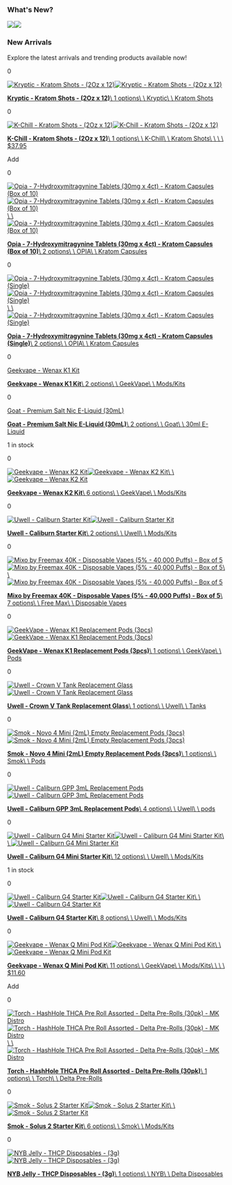 ### What's New?

![](https://www.mkdistro.com/cdn/shop/files/pdp-d8gummies-3.jpg?v=1738378671&width=1600)![](https://www.mkdistro.com/cdn/shop/files/pdp-d8gummies-3.jpg?v=1738378671&width=4)

### New Arrivals

Explore the latest arrivals and trending products available now!

0

[![Kryptic - Kratom Shots - (2Oz x 12)](https://www.mkdistro.com/cdn/shop/files/kryptic-kratom-2oz-kratom-shots-display.jpg?v=1747329669&width=1600)![Kryptic - Kratom Shots - (2Oz x 12)](https://www.mkdistro.com/cdn/shop/files/kryptic-kratom-2oz-kratom-shots-display.jpg?v=1747329669&width=4)](https://www.mkdistro.com/products/kryptic-kratom-shots-2oz-x-12 "Kryptic - Kratom Shots - (2Oz x 12)")

[**Kryptic - Kratom Shots - (2Oz x 12)**\\
1 options\\
\\
Kryptic\\
\\
Kratom Shots](https://www.mkdistro.com/products/kryptic-kratom-shots-2oz-x-12)

0

[![K-Chill - Kratom Shots - (2Oz x 12)](https://www.mkdistro.com/cdn/shop/files/K-Chill-2oz-Shots-33_More-Display_500x_2092d3c9-68fa-4f76-afaa-c2fdc3cf0750.png?v=1747323346&width=1600)![K-Chill - Kratom Shots - (2Oz x 12)](https://www.mkdistro.com/cdn/shop/files/K-Chill-2oz-Shots-33_More-Display_500x_2092d3c9-68fa-4f76-afaa-c2fdc3cf0750.png?v=1747323346&width=4)](https://www.mkdistro.com/products/k-chill-kratom-shots-2oz-x-12 "K-Chill - Kratom Shots - (2Oz x 12)")

[**K-Chill - Kratom Shots - (2Oz x 12)**\\
1 options\\
\\
K-Chill\\
\\
Kratom Shots\\
\\
\\
\\
$37.95](https://www.mkdistro.com/products/k-chill-kratom-shots-2oz-x-12)


Add



0

[![Opia - 7-Hydroxymitragynine Tablets (30mg x 4ct) - Kratom Capsules (Box of 10)](https://www.mkdistro.com/cdn/shop/files/OPIA_Kratom_7_Hydroxy_High_Potency_Chewable_Tablets_30MG_Blue_Raspberry__27810.1741039271.jpg?v=1747321111&width=1600)![Opia - 7-Hydroxymitragynine Tablets (30mg x 4ct) - Kratom Capsules (Box of 10)](https://www.mkdistro.com/cdn/shop/files/OPIA_Kratom_7_Hydroxy_High_Potency_Chewable_Tablets_30MG_Blue_Raspberry__27810.1741039271.jpg?v=1747321111&width=4)\\
\\
![Opia - 7-Hydroxymitragynine Tablets (30mg x 4ct) - Kratom Capsules (Box of 10)](https://www.mkdistro.com/cdn/shop/files/OPiA-High-Potency-7OH-Kratom-Extract-Tablets-Strawberry9.png?v=1747321141&width=1600)](https://www.mkdistro.com/products/opia-7-hydroxymitragynine-tablets-30mg-x-4ct-kratom-capsules-box-of-10 "Opia - 7-Hydroxymitragynine Tablets (30mg x 4ct) - Kratom Capsules (Box of 10)")

[**Opia - 7-Hydroxymitragynine Tablets (30mg x 4ct) - Kratom Capsules (Box of 10)**\\
2 options\\
\\
OPIA\\
\\
Kratom Capsules](https://www.mkdistro.com/products/opia-7-hydroxymitragynine-tablets-30mg-x-4ct-kratom-capsules-box-of-10)

0

[![Opia - 7-Hydroxymitragynine Tablets (30mg x 4ct) - Kratom Capsules (Single)](https://www.mkdistro.com/cdn/shop/files/Opia-30mg-Pink-Strawberry.jpg?v=1747320852&width=1600)![Opia - 7-Hydroxymitragynine Tablets (30mg x 4ct) - Kratom Capsules (Single)](https://www.mkdistro.com/cdn/shop/files/Opia-30mg-Pink-Strawberry.jpg?v=1747320852&width=4)\\
\\
![Opia - 7-Hydroxymitragynine Tablets (30mg x 4ct) - Kratom Capsules (Single)](https://www.mkdistro.com/cdn/shop/files/6446.webp?v=1747320872&width=1600)](https://www.mkdistro.com/products/opia-7-hydroxymitragynine-tablets-30mg-x-4ct-kratom-capsules-single "Opia - 7-Hydroxymitragynine Tablets (30mg x 4ct) - Kratom Capsules (Single)")

[**Opia - 7-Hydroxymitragynine Tablets (30mg x 4ct) - Kratom Capsules (Single)**\\
2 options\\
\\
OPIA\\
\\
Kratom Capsules](https://www.mkdistro.com/products/opia-7-hydroxymitragynine-tablets-30mg-x-4ct-kratom-capsules-single)

0

[Geekvape - Wenax  K1 Kit](https://www.mkdistro.com/products/geekvape-wenax-k1-kit "Geekvape - Wenax  K1 Kit")

[**Geekvape - Wenax K1 Kit**\\
2 options\\
\\
GeekVape\\
\\
Mods/Kits](https://www.mkdistro.com/products/geekvape-wenax-k1-kit)

0

[Goat - Premium Salt Nic E-Liquid (30mL)](https://www.mkdistro.com/products/goat-premium-salt-nic-e-liquid-30ml "Goat - Premium Salt Nic E-Liquid (30mL)")

[**Goat - Premium Salt Nic E-Liquid (30mL)**\\
2 options\\
\\
Goat\\
\\
30ml E-Liquid](https://www.mkdistro.com/products/goat-premium-salt-nic-e-liquid-30ml)

1 in stock

0

[![Geekvape - Wenax K2 Kit](https://www.mkdistro.com/cdn/shop/files/ONT034360__06076.1695699791.png?v=1747162862&width=1600)![Geekvape - Wenax K2 Kit](https://www.mkdistro.com/cdn/shop/files/ONT034360__06076.1695699791.png?v=1747162862&width=4)\\
\\
![Geekvape - Wenax K2 Kit](https://www.mkdistro.com/cdn/shop/files/ONT034362__04695.1695857739.png?v=1747162889&width=1600)](https://www.mkdistro.com/products/geekvape-wenax-k2-kit "Geekvape - Wenax K2 Kit")

[**Geekvape - Wenax K2 Kit**\\
6 options\\
\\
GeekVape\\
\\
Mods/Kits](https://www.mkdistro.com/products/geekvape-wenax-k2-kit)

0

[![Uwell - Caliburn Starter Kit](https://www.mkdistro.com/cdn/shop/files/uwell-caliburn-kit-pink_600x600_85c58f99-dca6-48ce-8767-9afc34fbc0ad.jpg?v=1746734082&width=1600)![Uwell - Caliburn Starter Kit](https://www.mkdistro.com/cdn/shop/files/uwell-caliburn-kit-pink_600x600_85c58f99-dca6-48ce-8767-9afc34fbc0ad.jpg?v=1746734082&width=4)](https://www.mkdistro.com/products/uwell-caliburn-starter-kit "Uwell - Caliburn Starter Kit")

[**Uwell - Caliburn Starter Kit**\\
2 options\\
\\
Uwell\\
\\
Mods/Kits](https://www.mkdistro.com/products/uwell-caliburn-starter-kit)

0

[![Mixo by Freemax 40K - Disposable Vapes (5% - 40,000 Puffs) - Box of 5](https://www.mkdistro.com/cdn/shop/files/FreeMax_MIXO_40000_Puff_Disposable_Blackberry_Strawberry_Mint_Ice__56395-800x800.jpg?v=1746726584&width=1600)![Mixo by Freemax 40K - Disposable Vapes (5% - 40,000 Puffs) - Box of 5](https://www.mkdistro.com/cdn/shop/files/FreeMax_MIXO_40000_Puff_Disposable_Blackberry_Strawberry_Mint_Ice__56395-800x800.jpg?v=1746726584&width=4)\\
\\
![Mixo by Freemax 40K - Disposable Vapes (5% - 40,000 Puffs) - Box of 5](https://www.mkdistro.com/cdn/shop/files/FreeMax_MIXO_40000_Puff_Disposable_Blueberry_Raspberry_Ice__25266-800x800.jpg?v=1746726642&width=1600)](https://www.mkdistro.com/products/mixo-by-freemax-40k-disposable-vapes-5-40-000-puffs-box-of-5 "Mixo by Freemax 40K - Disposable Vapes (5% - 40,000 Puffs) - Box of 5")

[**Mixo by Freemax 40K - Disposable Vapes (5% - 40,000 Puffs) - Box of 5**\\
7 options\\
\\
Free Max\\
\\
Disposable Vapes](https://www.mkdistro.com/products/mixo-by-freemax-40k-disposable-vapes-5-40-000-puffs-box-of-5)

0

[![GeekVape - Wenax K1 Replacement Pods (3pcs)](https://www.mkdistro.com/cdn/shop/files/Geekvape-Wenax-K1-Replacement-Pods-1.2_CE_A9-3-Pack.webp?v=1746654217&width=1600)![GeekVape - Wenax K1 Replacement Pods (3pcs)](https://www.mkdistro.com/cdn/shop/files/Geekvape-Wenax-K1-Replacement-Pods-1.2_CE_A9-3-Pack.webp?v=1746654217&width=4)](https://www.mkdistro.com/products/geekvape-wenax-k1-replacement-pods-3pcs "GeekVape - Wenax K1 Replacement Pods (3pcs)")

[**GeekVape - Wenax K1 Replacement Pods (3pcs)**\\
1 options\\
\\
GeekVape\\
\\
Pods](https://www.mkdistro.com/products/geekvape-wenax-k1-replacement-pods-3pcs)

0

[![Uwell - Crown V Tank Replacement Glass](https://www.mkdistro.com/cdn/shop/files/uwell_crown_5_v_replacement_glass_-_box_and_glass.png?v=1746564435&width=1600)![Uwell - Crown V Tank Replacement Glass](https://www.mkdistro.com/cdn/shop/files/uwell_crown_5_v_replacement_glass_-_box_and_glass.png?v=1746564435&width=4)](https://www.mkdistro.com/products/uwell-crown-v-tank-replacement-glass "Uwell - Crown V Tank Replacement Glass")

[**Uwell - Crown V Tank Replacement Glass**\\
1 options\\
\\
Uwell\\
\\
Tanks](https://www.mkdistro.com/products/uwell-crown-v-tank-replacement-glass)

0

[![Smok - Novo 4 Mini (2mL) Empty Replacement Pods (3pcs)](https://www.mkdistro.com/cdn/shop/files/Novo4Mini-EmptyPod2ml-2.jpg?v=1746552459&width=1600)![Smok - Novo 4 Mini (2mL) Empty Replacement Pods (3pcs)](https://www.mkdistro.com/cdn/shop/files/Novo4Mini-EmptyPod2ml-2.jpg?v=1746552459&width=4)](https://www.mkdistro.com/products/smok-novo-4-mini-2ml-empty-replacement-pods-3pcs "Smok - Novo 4 Mini (2mL) Empty Replacement Pods (3pcs)")

[**Smok - Novo 4 Mini (2mL) Empty Replacement Pods (3pcs)**\\
1 options\\
\\
Smok\\
\\
Pods](https://www.mkdistro.com/products/smok-novo-4-mini-2ml-empty-replacement-pods-3pcs)

0

[![Uwell - Caliburn GPP 3mL Replacement Pods](https://www.mkdistro.com/cdn/shop/files/Uwell-Caliburn-GPP-Replacement-Pods-Cartridge.jpg?v=1746545488&width=1600)![Uwell - Caliburn GPP 3mL Replacement Pods](https://www.mkdistro.com/cdn/shop/files/Uwell-Caliburn-GPP-Replacement-Pods-Cartridge.jpg?v=1746545488&width=4)](https://www.mkdistro.com/products/uwell-caliburn-gpp-3ml-replacement-pods "Uwell - Caliburn GPP 3mL Replacement Pods")

[**Uwell - Caliburn GPP 3mL Replacement Pods**\\
4 options\\
\\
Uwell\\
\\
pods](https://www.mkdistro.com/products/uwell-caliburn-gpp-3ml-replacement-pods)

0

[![Uwell - Caliburn G4 Mini Starter Kit](https://www.mkdistro.com/cdn/shop/files/uwell-caliburn-g4-mini-pod-pink.jpg?v=1746544663&width=1600)![Uwell - Caliburn G4 Mini Starter Kit](https://www.mkdistro.com/cdn/shop/files/uwell-caliburn-g4-mini-pod-pink.jpg?v=1746544663&width=4)\\
\\
![Uwell - Caliburn G4 Mini Starter Kit](https://www.mkdistro.com/cdn/shop/files/Champagne-Gold-Uwell-Caliburn-G4-Mini-Pod-System-550x550.jpg?v=1746544678&width=1600)](https://www.mkdistro.com/products/uwell-caliburn-g4-mini-starter-kit "Uwell - Caliburn G4 Mini Starter Kit")

[**Uwell - Caliburn G4 Mini Starter Kit**\\
12 options\\
\\
Uwell\\
\\
Mods/Kits](https://www.mkdistro.com/products/uwell-caliburn-g4-mini-starter-kit)

1 in stock

0

[![Uwell - Caliburn G4 Starter Kit](https://www.mkdistro.com/cdn/shop/files/Flamingo-Red-Uwell-Caliburn-G4-Pod-System.jpg?v=1746543874&width=1600)![Uwell - Caliburn G4 Starter Kit](https://www.mkdistro.com/cdn/shop/files/Flamingo-Red-Uwell-Caliburn-G4-Pod-System.jpg?v=1746543874&width=4)\\
\\
![Uwell - Caliburn G4 Starter Kit](https://www.mkdistro.com/cdn/shop/files/uwell_caliburn_g4_pod_kit_glacier_blue_700x700_7227177f-13e0-4317-ac91-52664e0ba31e.png?v=1746543905&width=1600)](https://www.mkdistro.com/products/uwell-caliburn-g4-starter-kit "Uwell - Caliburn G4 Starter Kit")

[**Uwell - Caliburn G4 Starter Kit**\\
8 options\\
\\
Uwell\\
\\
Mods/Kits](https://www.mkdistro.com/products/uwell-caliburn-g4-starter-kit)

0

[![Geekvape - Wenax Q Mini Pod Kit](https://www.mkdistro.com/cdn/shop/files/3_Barbie.png?v=1746542543&width=1600)![Geekvape - Wenax Q Mini Pod Kit](https://www.mkdistro.com/cdn/shop/files/3_Barbie.png?v=1746542543&width=4)\\
\\
![Geekvape - Wenax Q Mini Pod Kit](https://www.mkdistro.com/cdn/shop/files/1_Black.png?v=1746542559&width=1600)](https://www.mkdistro.com/products/geekvape-wenax-q-mini-pod-kit "Geekvape - Wenax Q Mini Pod Kit")

[**Geekvape - Wenax Q Mini Pod Kit**\\
11 options\\
\\
GeekVape\\
\\
Mods/Kits\\
\\
\\
\\
$11.60](https://www.mkdistro.com/products/geekvape-wenax-q-mini-pod-kit)


Add



0

[![Torch - HashHole THCA Pre Roll Assorted - Delta Pre-Rolls (30pk) - MK Distro](https://www.mkdistro.com/cdn/shop/files/torch_hashhole_thc-a_pre_rolls_2g_-_default.png?v=1729622631&width=1600)![Torch - HashHole THCA Pre Roll Assorted - Delta Pre-Rolls (30pk) - MK Distro](https://www.mkdistro.com/cdn/shop/files/torch_hashhole_thc-a_pre_rolls_2g_-_default.png?v=1729622631&width=4)\\
\\
![Torch - HashHole THCA Pre Roll Assorted - Delta Pre-Rolls (30pk) - MK Distro](https://www.mkdistro.com/cdn/shop/files/Torch-Hashholes-Cover_1200x1200_7fec32cc-c7a4-4ac4-8941-5162b6f0f429.png?v=1729622659&width=1600)](https://www.mkdistro.com/products/torch-hashhole-thca-pre-roll-assorted-delta-pre-rolls-30pk "Torch - HashHole THCA Pre Roll Assorted - Delta Pre-Rolls (30pk)")

[**Torch - HashHole THCA Pre Roll Assorted - Delta Pre-Rolls (30pk)**\\
1 options\\
\\
Torch\\
\\
Delta Pre-Rolls](https://www.mkdistro.com/products/torch-hashhole-thca-pre-roll-assorted-delta-pre-rolls-30pk)

0

[![Smok - Solus 2 Starter Kit](https://www.mkdistro.com/cdn/shop/files/Solus_2_17W__2.jpg?v=1746454849&width=1600)![Smok - Solus 2 Starter Kit](https://www.mkdistro.com/cdn/shop/files/Solus_2_17W__2.jpg?v=1746454849&width=4)\\
\\
![Smok - Solus 2 Starter Kit](https://www.mkdistro.com/cdn/shop/files/authentic-smoktech-smok-solus-2-17w-pod-system--kit-grey-700mah-25ml-09ohm.jpg?v=1746454861&width=1600)](https://www.mkdistro.com/products/smok-solus-2-starter-kit "Smok - Solus 2 Starter Kit")

[**Smok - Solus 2 Starter Kit**\\
6 options\\
\\
Smok\\
\\
Mods/Kits](https://www.mkdistro.com/products/smok-solus-2-starter-kit)

0

[![NYB Jelly - THCP Disposables - (3g)](https://www.mkdistro.com/cdn/shop/files/Jelly-THCP-Disposable-Live-Rosin-3g-Disposable-Strawberry-Runtz-Sativa.jpg?v=1746303224&width=1600)![NYB Jelly - THCP Disposables - (3g)](https://www.mkdistro.com/cdn/shop/files/Jelly-THCP-Disposable-Live-Rosin-3g-Disposable-Strawberry-Runtz-Sativa.jpg?v=1746303224&width=4)](https://www.mkdistro.com/products/nyb-jelly-thcp-disposables-3g "NYB Jelly - THCP Disposables - (3g)")

[**NYB Jelly - THCP Disposables - (3g)**\\
1 options\\
\\
NYB\\
\\
Delta Disposables](https://www.mkdistro.com/products/nyb-jelly-thcp-disposables-3g)